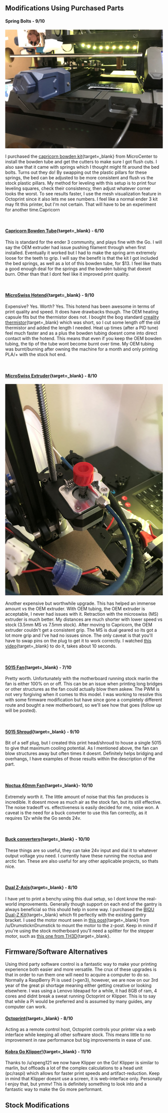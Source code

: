 ## Modifications Using Purchased Parts
#### Spring Bolts  \- 9/10
![Spring bolts!](assets/spring_bolts.jpg)

I purchased the [capricorn bowden kit](https://www.microcenter.com/product/659621/Capricorn_Bowden_Tube_Kit_for_Ender_3-3_Pro-3_V2-Ender_5_Series-CR_10_Series){target=_blank} from MicroCenter to install the bowden tube and get the cutters to make sure I got flush cuts. I also saw that it came with springs which I thought might fit around the bed bolts. Turns out they do! By swapping out the plastic pillars for these springs, the bed can be adjusted to be more consistent and flush vs the stock plastic pillars. My method for leveling with this setup is to print four leveling squares, check their consistency, then adjust whatever corner looks the worst. To see results faster, I use the mesh visualization feature in Octoprint since it also lets me see numbers. I feel like a normal ender 3 kit may fit this printer, but I'm not certain. That will have to be an experiment for another time.Capricorn

&#x200B;

#### [Capricorn Bowden Tube](https://www.microcenter.com/product/625642/creality-capricorn-1-meter-bowden-ptfe-tube-(without-pneumatic-connector)){target=_blank} \- 6/10

This is standard for the ender 3 community, and plays fine with the Go. I will say the OEM extruder had issue pushing filament through when first installed. Eventually it worked but I had to make the spring arm extremely loose for the teeth to grip. I will say the benefit is that the kit I got included the  bed springs, as well as a lot of this bowden tube, for $13. I feel like thats a good enough deal for the springs and the bowden tubing that doesnt burn. Other than that I dont feel like it improved print quality.

&#x200B;

#### [MicroSwiss Hotend](https://store.micro-swiss.com/collections/all-metal-hotend-kits){target=_blank} \- 9/10

Expensive? Yes. Worth? Yes. This hotend has been awesome in terms of print quality and speed. It does have drawbacks though. The OEM heating capsule fits but the thermistor does not. I bought the bog standard [creality thermistor](https://www.microcenter.com/product/625641/Ender-3_Pro_Hotend_Thermistor){target=_blank} which was short, so I cut some length off the old thermistor and added the length I needed. Heat up times (after a PID tune) feel much faster and as a plus the bowden tubing doesnt come into direct contact with the hotend. This means that even if you keep the OEM bowden tubing, the tip of the tube wont become burnt over time. My OEM tubing was burnt/burning after owning the machine for a month and only printing PLA/+ with the stock hot end.

&#x200B;

#### [MicroSwiss Extruder](https://store.micro-swiss.com/products/micro-swiss-bowden-dual-gear-extruder){target=_blank} \- 8/10
![MicroSwiss Extruder](assets/microswiss_extruder.jpeg)

Another expensive but worthwhile upgrade. This has helped an immense amount vs the OEM extruder.  With OEM tubing, the OEM extruder is acceptable, I never had issues with it. Retraction with the microswiss (MS) extruder is much better. My distances are much shorter with lower speed vs stock (3.5mm MS vs 7.5mm stock). After moving to Capricorn, the OEM extruder couldn't get a consistent grip. The MS is dual geared so its got a lot more grip and I've had no issues since. The only caveat is that you'll have to swap pins on the plug to get it to work correctly. I watched [this video](https://www.youtube.com/watch?v=AgyNM7FQrmk){target=_blank} to do it, takes about 10 seconds.

&#x200B;

#### [5015 Fan](https://www.amazon.com/dp/B079BPS9Q8?ref=ppx_yo2ov_dt_b_product_details&th=1){target=_blank} \- 7/10

Pretty worth. Unfortunately with the motherboard running stock marlin the fan is either 100% on or off. This can be an issue when printing long bridges or other structures as the fan could actually blow them askew. The PWM is not very forgiving when it comes to this model. I was working to resolve this with some firmware modification but have since gone a completely different route and bought a new motherboard, so we'll see how that goes (follow up will be posted).

&#x200B;

#### [5015 Shroud](https://www.printables.com/model/348478-monomonster){target=_blank} \- 9/10

Bit of a self plug, but I created this print head/shroud to house a single 5015 to give that maximum cooling potential. As I mentioned above, the fan can blow structures away but often times it doesnt. Definitely helps bridging and overhangs, I have examples of those results within the description of the part.

&#x200B;

#### [Noctua 40mm Fan](https://noctua.at/en/nf-a4x20-flx){target=_blank}\- 10/10

Extremely worth it. The little amount of noise that this fan produces is incredible. It doesnt move as much air as the stock fan, but its still effective. The noise tradeoff vs. effectiveness is easily decided for me, noise won. A caveat is the need for a buck converter to use this fan correctly, as it requires 12v while the Go sends 24v.

&#x200B;

#### [Buck converters](https://www.amazon.com/dp/B07VVXF7YX?psc=1&ref=ppx_yo2ov_dt_b_product_details){target=_blank} \- 10/10

These things are so useful, they can take 24v input and dial it to whatever output voltage you need. I currently have these running the noctua and arctic fan. These are also useful for any other applicable projects, so thats nice.

&#x200B;

#### [Dual Z-Axis](https://biqu.equipment/products/biqu-b1-double-z-axis-upgrade-kit){target=_blank} - 8/10

I have yet to print a benchy using this dual setup, so I dont know the real-world improvements. Generally though support on each end of the gantry is always beneficial so this should help in some way. I purchased the [BIQU Dual-Z Kit](https://www.microcenter.com/product/639846/Dual_Z-Axis_Upgrade_Kit,_T8-8mm_415mm_Lead_Screw_Dual_Z_Step_Motor_42mm_Upgrade_Kit_for_BIQU_B1_3D_Printer){target=_blank} which fit perfectly with the existing gantry bracket. I used the motor mount seen in [this post](https://www.reddit.com/r/anycubic/comments/1083sr2/kobra_neogo_dual_z_mod/){target=_blank} from /u/DrumsticknDrumstick to mount the motor to the z-post. Keep in mind if you're using the stock motherboard you'll need a splitter for the stepper motor, such as [this one from TH3D](https://www.th3dstudio.com/product/dual-z-stepper-motor-adapter-w-cable/){target=_blank}.

## Firmware/Software Alternatives
Using third party software control is a fantastic way to make your printing experience both easier and more versatile. The crux of these upgrades is that in order to run them one will need to acquire a computer to do so. Normally a RaspBerry Pi is used (>gen3), however, we are now on our 3rd year of the great pi shortage meaning either getting creative or looking elsewhere. I was using a Lenovo Ideapad for a while, it had 8GB of ram, 4 cores and didnt break a sweat running Octoprint or Klipper. This is to say that while a Pi would be preferred and is assumed by many guides, any computer can work. 

#### [Octoprint](https://octoprint.org/){target=_blank} - 8/10

Acting as a remote control host, Octoprint controls your printer via a web interface while keeping all other software stock. This means little to no improvement in raw performance but big improvements in ease of use. 

#### [Kobra Go Klipper!](https://reddit.com/r/anycubic/comments/10cwm16/install_klipper_on_kobra_go_or_neo/){target=_blank} \- 11/10

Thanks to /u/xpeng121 we now have Klipper on the Go! Klipper is similar to marlin, but offloads a lot of the complex calculations to a head unit (pc/raspi) which allows for faster print speeds and artifact-reduction. Keep in mind that Klipper doesnt use a screen, it is web-interface only. Personally I enjoy that, but ymmv! This is definitely something to look into and a fantastic way to make the Go more performant.

## Stock Modifications

